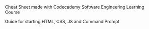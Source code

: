 Cheat Sheet made with Codecademy Software Engineering Learning Course

Guide for starting HTML, CSS, JS and Command Prompt
